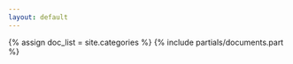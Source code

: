 ```yaml
---
layout: default
---
```

{% assign doc_list = site.categories %}
{% include partials/documents.part %}